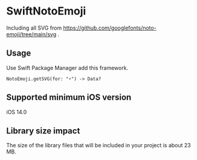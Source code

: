 # SwiftNotoEmoji

Including all SVG from https://github.com/googlefonts/noto-emoji/tree/main/svg .

## Usage

Use Swift Package Manager add this framework.

`NotoEmoji.getSVG(for: "⚡️") -> Data?`

## Supported minimum iOS version

iOS 14.0

## Library size impact

The size of the library files that will be included in your project is about 23 MB.
